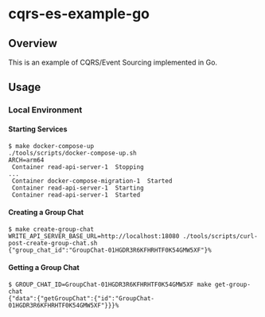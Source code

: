 # cqrs-es-example-go

## Overview

This is an example of CQRS/Event Sourcing implemented in Go.

## Usage

### Local Environment

#### Starting Services

```shell
$ make docker-compose-up
./tools/scripts/docker-compose-up.sh
ARCH=arm64
 Container read-api-server-1  Stopping
...
 Container docker-compose-migration-1  Started
 Container read-api-server-1  Starting
 Container read-api-server-1  Started
```


#### Creating a Group Chat

```shell
$ make create-group-chat
WRITE_API_SERVER_BASE_URL=http://localhost:18080 ./tools/scripts/curl-post-create-group-chat.sh
{"group_chat_id":"GroupChat-01HGDR3R6KFHRHTF0K54GMW5XF"}%
```

#### Getting a Group Chat

```shell
$ GROUP_CHAT_ID=GroupChat-01HGDR3R6KFHRHTF0K54GMW5XF make get-group-chat
{"data":{"getGroupChat":{"id":"GroupChat-01HGDR3R6KFHRHTF0K54GMW5XF"}}}%
```
